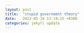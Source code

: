 ```yaml
---
layout: post
title:  "stupid government theory"
date:   2023-05-16 13:19:15 +0300
categories: jekyll update
---
```









